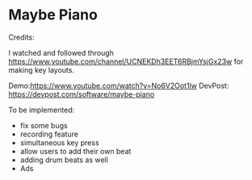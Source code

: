 #  Maybe Piano

Credits:

I watched and followed through
https://www.youtube.com/channel/UCNEKDh3EET6RBjmYsjGx23w
for making key layouts.

Demo:https://www.youtube.com/watch?v=No6V2Oot1lw
DevPost: https://devpost.com/software/maybe-piano

To be implemented:
- fix some bugs
- recording feature
- simultaneous key press
- allow users to add their own beat
- adding drum beats as well
- Ads 
